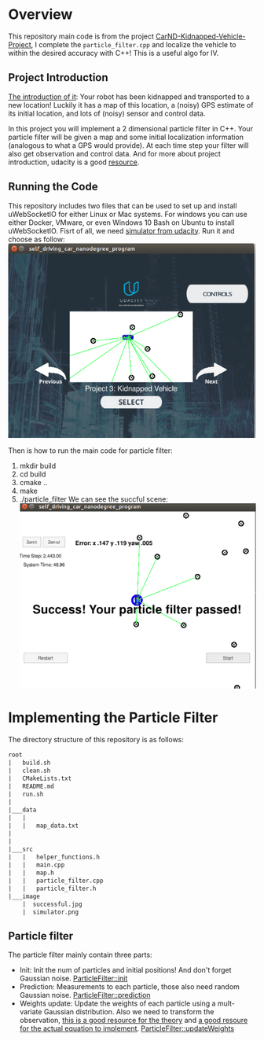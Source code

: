 # Overview
This repository main code is from the project [CarND-Kidnapped-Vehicle-Project](https://github.com/udacity/CarND-Kidnapped-Vehicle-Project), I complete the `particle_filter.cpp` and localize the vehicle to within the desired accuracy with C++! This is a useful algo for IV.

## Project Introduction
[The introduction of it](https://github.com/udacity/CarND-Kidnapped-Vehicle-Project/blob/master/README.md): Your robot has been kidnapped and transported to a new location! Luckily it has a map of this location, a (noisy) GPS estimate of its initial location, and lots of (noisy) sensor and control data.

In this project you will implement a 2 dimensional particle filter in C++. Your particle filter will be given a map and some initial localization information (analogous to what a GPS would provide). At each time step your filter will also get observation and control data.
 And for more about project introduction, udacity is a good [resource](https://github.com/udacity/CarND-Kidnapped-Vehicle-Project/blob/master/README.md).
## Running the Code
This repository includes two files that can be used to set up and install uWebSocketIO for either Linux or Mac systems. For windows you can use either Docker, VMware, or even Windows 10 Bash on Ubuntu to install uWebSocketIO.
Fisrt of all, we need [simulator from udacity](https://github.com/udacity/self-driving-car-sim/releases). Run it and choose as follow:
![Simulator Kidnapped Vehicle](images/simulator.png)

Then is how to run the main code for particle filter:
1. mkdir build
2. cd build
3. cmake ..
4. make
5. ./particle_filter
We can see the succful scene:
![Simulator Kidnapped Vehicle Successful](images/successful.png)

# Implementing the Particle Filter
The directory structure of this repository is as follows:

```
root
|   build.sh
|   clean.sh
|   CMakeLists.txt
|   README.md
|   run.sh
|
|___data
|   |   
|   |   map_data.txt
|   
|   
|___src
|   |   helper_functions.h
|   |   main.cpp
|   |   map.h
|   |   particle_filter.cpp
|   |   particle_filter.h
|___image
    |  successful.jpg
    |  simulator.png
```
## Particle filter
The particle filter mainly contain three parts:
* Init: Init the num of particles and initial positions! And don't forget Gaussian noise. [ParticleFilter::init](./src/particle_filter.cpp#L30)
* Prediction: Measurements to each particle, those also need random Gaussian noise. [ParticleFilter::prediction](./src/particle_filter.cpp#L64)
* Weights update: Update the weights of each particle using a mult-variate Gaussian distribution. Also we need to transform the observation, [this is a good resource for the theory](https://www.willamette.edu/~gorr/classes/GeneralGraphics/Transforms/transforms2d.htm) and [a good resoure for the actual equation to implement](http://planning.cs.uiuc.edu/node99.html). [ParticleFilter::updateWeights](./src/particle_filter.cpp#L132)


